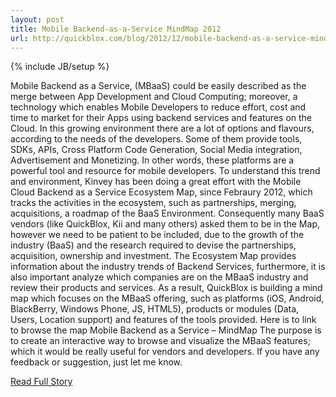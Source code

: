 ---layout: posttitle: Mobile Backend-as-a-Service MindMap 2012url: http://quickblox.com/blog/2012/12/mobile-backend-as-a-service-mindmap-2012/---{% include JB/setup %}<p>  Mobile Backend as a Service, (MBaaS) could be easily described as the merge between App Development and Cloud Computing; moreover, a technology which enables Mobile Developers to reduce effort, cost and time to market for their Apps using backend services and features on the Cloud.  In this growing environment there are a lot of options and flavours, according to the needs of the developers.  Some of them provide tools, SDKs, APIs, Cross Platform Code Generation, Social Media integration, Advertisement and Monetizing.  In other words, these platforms are a powerful tool and resource for mobile developers.  To understand this trend and environment, Kinvey has been doing a great effort with the Mobile Cloud Backend as a Service Ecosystem Map, since Febraury 2012, which tracks the activities in the ecosystem, such as partnerships, merging, acquisitions, a roadmap of the BaaS Environment.  Consequently many BaaS vendors (like QuickBlox, Kii and many others) asked them to be in the Map, however we need to be patient to be included, due to the growth of the industry (BaaS) and the research required to devise the partnerships, acquisition, ownership and investment.  The Ecosystem Map provides information about the industry trends of Backend Services, furthermore, it is also important analyze which companies are on the MBaaS industry and review their products and services.  As a result, QuickBlox is building a mind map which focuses on the MBaaS offering, such as platforms (iOS, Android, BlackBerry, Windows Phone, JS, HTML5), products or modules (Data, Users, Location support) and features of the tools provided.  Here is to link to browse the map
  Mobile Backend as a Service – MindMap
 The purpose is to create an interactive way to browse and visualize the MBaaS features; which it would be really useful for vendors and developers.  If you have any feedback or suggestion, just let me know.<br /><p><a href="http://quickblox.com/blog/2012/12/mobile-backend-as-a-service-mindmap-2012/">Read Full Story</a></p>